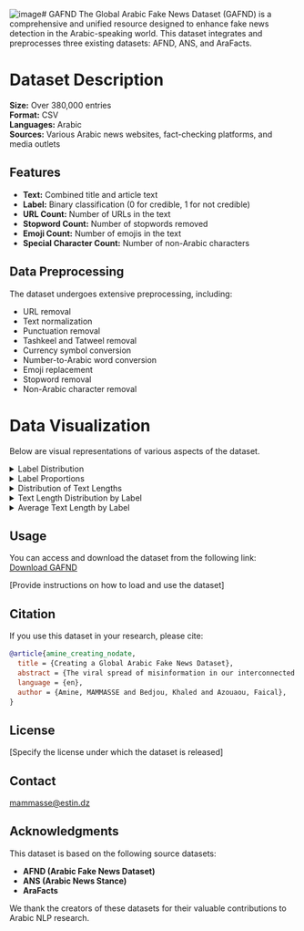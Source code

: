 ![image](https://github.com/user-attachments/assets/7751c705-f7b5-4a95-9e63-2021a60df3a8)# GAFND
The Global Arabic Fake News Dataset (GAFND) is a comprehensive and unified resource designed to enhance fake news detection in the Arabic-speaking world. This dataset integrates and preprocesses three existing datasets: AFND, ANS, and AraFacts.

# Dataset Description

**Size:** Over 380,000 entries  
**Format:** CSV  
**Languages:** Arabic  
**Sources:** Various Arabic news websites, fact-checking platforms, and media outlets

## Features

- **Text:** Combined title and article text
- **Label:** Binary classification (0 for credible, 1 for not credible)
- **URL Count:** Number of URLs in the text
- **Stopword Count:** Number of stopwords removed
- **Emoji Count:** Number of emojis in the text
- **Special Character Count:** Number of non-Arabic characters

## Data Preprocessing

The dataset undergoes extensive preprocessing, including:

- URL removal
- Text normalization
- Punctuation removal
- Tashkeel and Tatweel removal
- Currency symbol conversion
- Number-to-Arabic word conversion
- Emoji replacement
- Stopword removal
- Non-Arabic character removal

# Data Visualization
Below are visual representations of various aspects of the dataset.

<details>
  <summary>Label Distribution</summary>
<img src="https://github.com/MammasseAmine/GAFND/blob/main/EDA/Label%20Distribution.png?raw=true">
</details>

<details>
  <summary>Label Proportions</summary>
<img src="https://github.com/MammasseAmine/GAFND/blob/main/EDA/Label%20Proportions.png?raw=true">
</details>

<details>
  <summary>Distribution of Text Lengths</summary>
<img src="https://github.com/MammasseAmine/GAFND/blob/main/EDA/Distribution%20of%20Text%20Lengths.png?raw=true">
</details>

<details>
  <summary> Text Length Distribution by Label</summary>
<img src="https://github.com/MammasseAmine/GAFND/blob/main/EDA/Distribution%20of%20Text%20Lengths%20by%20Class.png?raw=true">
</details>

<details>
  <summary>Average Text Length by Label</summary>
<img src="https://github.com/MammasseAmine/GAFND/blob/main/EDA/Average%20Text%20Length%20by%20Label.png?raw=true">
</details>

## Usage

You can access and download the dataset from the following link:  
[Download GAFND](https://drive.google.com/file/d/1BdxUs_ObDSAo3F9jXp8AfCcfwAUMmhB-/view?usp=sharing)

[Provide instructions on how to load and use the dataset]

## Citation

If you use this dataset in your research, please cite:  
```bibtex
@article{amine_creating_nodate,
  title = {Creating a Global Arabic Fake News Dataset},
  abstract = {The viral spread of misinformation in our interconnected world threatens the fabric of social trust and undermines the integrity of public perception, particularly in the Arabic-speaking world where resources for combating misinformation are limited. To address this challenge, we introduce the Global Arabic Fake News Dataset (GAFND), a comprehensive and unified dataset designed to enhance fake news detection in Arabic contexts. We combine three existing datasets—AFND, ANS, and AraFacts to create a larger, more diverse, and high-quality resource that captures the linguistic and cultural nuances of Arabic fake news. This combination is essential to overcome the limitations of individual datasets, such as size, diversity, and representation, which can lead to biased and inaccurate models. The resulting dataset comprises over 380,000 entries, enriched with features such as URL count, stopword count, emoji count, and special character count, facilitating nuanced analysis and improving detection performance. GAFND represents a significant step forward in Arabic fake news detection research, ultimately contributing to the fight against misinformation and supporting media literacy in Arabic-speaking communities.},
  language = {en},
  author = {Amine, MAMMASSE and Bedjou, Khaled and Azouaou, Faical},
}
```
## License

[Specify the license under which the dataset is released]

## Contact

mammasse@estin.dz

## Acknowledgments

This dataset is based on the following source datasets:

- **AFND (Arabic Fake News Dataset)**
- **ANS (Arabic News Stance)**
- **AraFacts**

We thank the creators of these datasets for their valuable contributions to Arabic NLP research.
